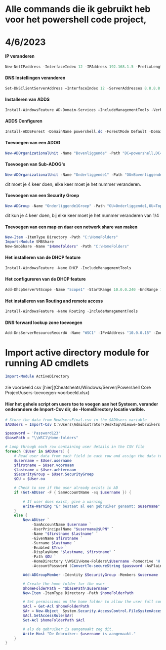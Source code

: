 # Alle commands die ik gebruikt heb voor het powershell code project,
# 4/6/2023

#### IP veranderen
```ps1
New-NetIPaddress -InterfaceIndex 12 -IPAddress 192.168.1.5 -PrefixLength 24 -DefaultGateway 192.168.1.1
```
#### DNS Instellingen veranderen
```ps1
Set-DNSClientServerAddress –InterfaceIndex 12 -ServerAddresses 8.8.8.8
```
#### Installeren van ADDS
```ps1
Install-WindowsFeature AD-Domain-Services –IncludeManagementTools -Verbose
```
#### ADDS Configuren
```ps1
Install-ADDSForest -DomainName powershell.dc -ForestMode Default -DomainMode Default -DomainNetbiosName POWERSHELL -InstallDns:$true
```
#### Toevoegen van een ADOG
```ps1
New-ADOrganizationalUnit -Name "Bovenliggende" -Path "DC=powershell,DC=dc"
```
#### Toevoegen van Sub-ADOG's
```ps1
New-ADOrganizationalUnit -Name "Onderliggende1" -Path "OU=Bovenliggende,DC=powershell,DC=dc"
```
dit moet je 4 keer doen, elke keer moet je het nummer veranderen.

#### Toevoegen van een Security Groep
```ps1
New-ADGroup -Name "Onderliggende1Groep" -Path "OU=Onderliggende1,OU=Topliggende,DC=contoso,DC=com" -GroupCategory Security -GroupScope Global
```
dit kun je 4 keer doen, bij elke keer moet je het nummer veranderen van 1/4

#### Toevoegen van een map en daar een netwerk share van maken
```ps1
New-Item -ItemType Directory -Path "C:\HomeFolders"
Import-Module SMBShare
New-SmbShare -Name "$Homefolders" -Path "C:\HomeFolders"
```
#### Het installeren van de DHCP feature
```ps1
Install-WindowsFeature -Name DHCP -IncludeManagementTools
```
#### Het configureren van de DHCP feature
```ps1
Add-DhcpServerV4Scope -Name "Scope1" -StartRange 10.0.0.240 -EndRange 10.0.0.240 -SubnetMask 255.255.255.0
```
#### Het installeren van Routing and remote access
```ps1
Install-WindowsFeature -Name Routing -IncludeManagementTools
```
#### DNS forward lookup zone toevoegen
```ps1
Add-DnsServerResourceRecordA -Name "WSC1" -IPv4Address "10.0.0.15" -ZoneName "powershell.dc"
```
# Import active directory module for running AD cmdlets
```ps1
Import-Module ActiveDirectory
```
#### 
zie voorbeeld csv [hier](Cheatsheats/Windows/Server/Powershell Core Project/users-toevoegen-voorbeeld.xlsx)
#### Hier het gehele script om users toe te voegen aan het Systeem. verander onderandere de Import-Csv dir, de -HomeDirectory locatie varible.
```ps1
# Store the data from NewUsersFinal.csv in the $ADUsers variable
$ADUsers = Import-Csv C:\Users\Administrator\Desktop\Nieuwe-Gebruikers.csv ";"

$password = 'Password123'
$basePath = "\\WSC1\Home-folders"

# Loop through each row containing user details in the CSV file
foreach ($User in $ADUsers) {
    # Read user data from each field in each row and assign the data to a variable as below
    $username = $User.username
    $firstname = $User.voornaam
    $lastname = $User.achternaam
    $SecurityGroup = $User.SecurityGroep
    $OU = $User.ou

    # Check to see if the user already exists in AD
    if (Get-ADUser -F { SamAccountName -eq $username }) {
        
        # If user does exist, give a warning
        Write-Warning "Er bestaat al een gebruiker genaamt: $username"
    }
    else {
        New-ADUser `
            -SamAccountName $username `
            -UserPrincipalName "$username@$UPN" `
            -Name "$firstname $lastname" `
            -GivenName $firstname `
            -Surname $lastname `
            -Enabled $True `
            -DisplayName "$lastname, $firstname" `
            -Path $OU `
            -HomeDirectory \\WSC1\Home-Folders\$Username -homedrive 'H:' `
            -AccountPassword (ConvertTo-secureString $password -AsPlainText -Force) -ChangePasswordAtLogon $True

        Add-ADGroupMember -Identity $SecurityGroup -Members $username

        # Create the home folder for the user
        $homeFolderPath = "$basePath\$username"
        New-Item -ItemType Directory -Path $homeFolderPath

        # Set permissions on the home folder to allow the user full control
        $Acl = Get-Acl $homeFolderPath
        $Ar = New-Object  System.Security.AccessControl.FileSystemAccessRule($username,"FullControl","Allow")
        $Acl.SetAccessRule($Ar)
        Set-Acl $homeFolderPath $Acl

        # als de gebruiker is aangemaakt zeg dit.
        Write-Host "De Gebruiker: $username is aangemaakt." 
    }
}
```

